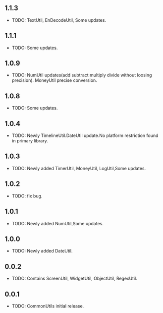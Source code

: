 ## 1.1.3

* TODO: TextUtil, EnDecodeUtil, Some updates. 
## 1.1.1

* TODO: Some updates. 

## 1.0.9

* TODO: NumUtil updates(add subtract multiply divide without loosing precision). MoneyUtil precise conversion.

## 1.0.8

* TODO: Some updates. 

## 1.0.4

* TODO: Newly TimelineUtil.DateUtil update.No platform restriction found in primary library. 

## 1.0.3

* TODO: Newly added TimerUtil, MoneyUtil, LogUtil,Some updates.

## 1.0.2

* TODO: fix bug.

## 1.0.1

* TODO: Newly added NumUtil,Some updates.

## 1.0.0

* TODO: Newly added DateUtil.

## 0.0.2

* TODO: Contains ScreenUtil, WidgetUtil, ObjectUtil, RegexUtil.

## 0.0.1

* TODO: CommonUtils initial release.